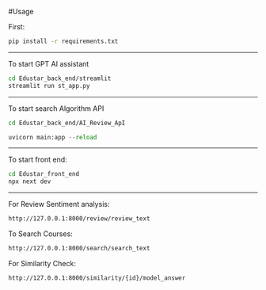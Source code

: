 

#Usage

First:

```sh
pip install -r requirements.txt
```

---
To start GPT AI assistant
```sh
cd Edustar_back_end/streamlit
streamlit run st_app.py
```

---
To start search Algorithm API
```sh
cd Edustar_back_end/AI_Review_ApI
```
```py
uvicorn main:app --reload
```

---
To start front end:

```sh
cd Edustar_front_end
npx next dev
```
---

For Review Sentiment analysis:

```sh
http://127.0.0.1:8000/review/review_text
```

To Search Courses:

```sh
http://127.0.0.1:8000/search/search_text
```
For Similarity Check:

```sh
http://127.0.0.1:8000/similarity/{id}/model_answer
```
